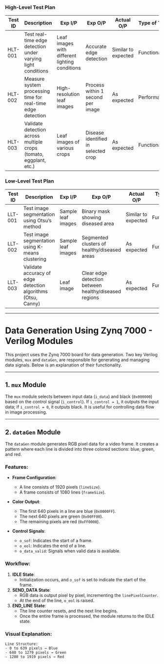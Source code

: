 ### High-Level Test Plan

| Test ID  | Description                                                    | Exp I/P                                        | Exp O/P                                       | Actual O/P         | Type of Test  |
|----------|----------------------------------------------------------------|------------------------------------------------|------------------------------------------------|--------------------|---------------|
| HLT-001  | Test real-time edge detection under varying light conditions | Leaf images with different lighting conditions | Accurate edge detection                     | Similar to expected | Functional    |
| HLT-002  | Measure system processing time for real-time edge detection  | High-resolution leaf images                    | Process within 1 second per image              |  As expected     | Performance   |
| HLT-003  | Validate detection across multiple crops (tomato, eggplant, etc.) | Leaf images of various crops                   | Disease identified in selected crop            |  As expected      | Functional    |

### Low-Level Test Plan

| Test ID  | Description                                                   | Exp I/P                                    | Exp O/P                                      | Actual O/P         | Type of Test  |
|----------|---------------------------------------------------------------|--------------------------------------------|-----------------------------------------------|--------------------|---------------|
| LLT-001  | Test image segmentation using Otsu’s method                   | Sample leaf images                         | Binary mask showing diseased area             | Similar to expected | Functional    |
| LLT-002  | Test image segmentation using K-means clustering              | Sample leaf images                         | Segmented clusters of healthy/diseased areas  | As expected         | Functional    |
| LLT-003  | Validate accuracy of edge detection algorithms (Otsu, Canny)  | Leaf image                                 | Clear edge detection between healthy/diseased regions | As expected        | Functional    |

---
# Data Generation Using Zynq 7000 - Verilog Modules

This project uses the Zynq 7000 board for data generation. Two key Verilog modules, `mux` and `dataGen`, are responsible for generating and managing data signals. Below is an explanation of their functionality.

---
## 1. `mux` Module

The `mux` module selects between input data (`i_data`) and black (`0x000000`) based on the control signal (`i_control`). If `i_control = 1`, it outputs the input data; if `i_control = 0`, it outputs black. It is useful for controlling data flow in image processing.

---
## 2. `dataGen` Module

The `dataGen` module generates RGB pixel data for a video frame. It creates a pattern where each line is divided into three colored sections: blue, green, and red.

### Features:
- **Frame Configuration**:
  - A line consists of 1920 pixels (`lineSize`).
  - A frame consists of 1080 lines (`frameSize`).

- **Color Output**:
  - The first 640 pixels in a line are blue (`0x0000FF`).
  - The next 640 pixels are green (`0x00FF00`).
  - The remaining pixels are red (`0xFF0000`).

- **Control Signals**:
  - `o_sof`: Indicates the start of a frame.
  - `o_eol`: Indicates the end of a line.
  - `o_data_valid`: Signals when valid data is available.

### Workflow:
1. **IDLE State**:
   - Initialization occurs, and `o_sof` is set to indicate the start of the frame.
2. **SEND_DATA State**:
   - RGB data is output pixel by pixel, incrementing the `linePixelCounter`.
   - At the end of the line, `o_eol` is raised.
3. **END_LINE State**:
   - The line counter resets, and the next line begins.
   - Once the entire frame is processed, the module returns to the IDLE state.

### Visual Explanation:
```text
Line Structure:
- 0 to 639 pixels → Blue
- 640 to 1279 pixels → Green
- 1280 to 1919 pixels → Red
